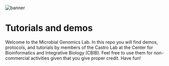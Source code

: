 ![banner]()

# Tutorials and demos
Welcome to the Microbial Genomics Lab. In this repo you will find demos, protocols, and tutorials by members of the Castro Lab at the Center for Bioinformatics and Integrative Biology (CBIB). Feel free to use them for non-commercial activities given that you give proper credit. Have fun!
